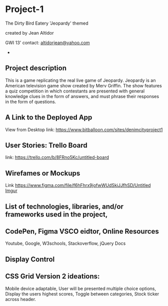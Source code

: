 # Project-1
The Dirty Bird Eatery 
'Jeopardy' themed

created by Jean Altidor

GWI 13'
contact: altidorjean@yahoo.com

-


Project description
-
This is a game replicating the real live game of Jeopardy. Jeopardy is an American television game show created by Merv Griffin. The show features a quiz competition in which contestants are presented with general knowledge clues in the form of answers, and must phrase their responses in the form of questions. 

A Link to the Deployed App
-
View from Desktop
link: https://www.bitballoon.com/sites/denimcityproject1


User Stories: Trello Board 
-
link: https://trello.com/b/8FRno5Kc/untitled-board

Wirefames or Mockups 
-
Link https://www.figma.com/file/f6hFhrx9jofwWUdSkiJJfhSD/Untitled
[Imgur](https://i.imgur.com/GIAfciz.png)



List of technologies, libraries, and/or frameworks used in the project,
-
CodePen, 
Figma
VSCO eidtor,
Online Resources
- 
Youtube,
Google,
W3schools, 
Stackoverflow,
jQuery Docs

Display Control
-
CSS Grid
Version 2 ideations:
-
Mobile device adaptable,
User will be presented multiple choice options,
Display the users highest scores, Toggle between categories, Stock ticker across header.


